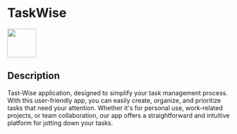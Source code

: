 # TaskWise

<div style="display: flex;">
  <a href="https://angular.io/" target="_blank"> 
    <img src="https://cdn.freebiesupply.com/logos/large/2x/angular-icon-1-logo-png-transparent.png" width="65" />
  </a>
</div>

## Description

Tast-Wise application, designed to simplify your task management process. With this user-friendly app, you can easily create, organize, and prioritize tasks that need your attention. Whether it's for personal use, work-related projects, or team collaboration, our app offers a straightforward and intuitive platform for jotting down your tasks.
